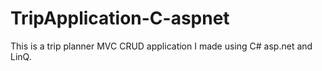 # TripApplication-C-aspnet
This is a trip planner MVC CRUD application I made using C# asp.net and LinQ.

